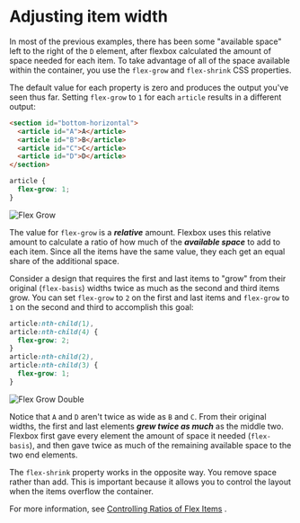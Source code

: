 # Adjusting item width

In most of the previous examples, there has been some "available space" left to the right of the `D` element, after flexbox calculated the amount of space needed for each item. To take advantage of all of the space available within the container, you use the `flex-grow` and `flex-shrink` CSS properties.

The default value for each property is zero and produces the output you've seen thus far. Setting `flex-grow` to `1` for each `article` results in a different output:

```html
<section id="bottom-horizontal">
  <article id="A">A</article>
  <article id="B">B</article>
  <article id="C">C</article>
  <article id="D">D</article>
</section>
```

```css
article {
  flex-grow: 1;
}
```

![Flex Grow](https://user-images.githubusercontent.com/94882786/176831588-53ba82af-774d-4f24-9547-504533f05fbe.png)

The value for `flex-grow` is a **_relative_** amount. Flexbox uses this relative amount to calculate a ratio of how much of the **_available space_** to add to each item. Since all the items have the same value, they each get an equal share of the additional space.

Consider a design that requires the first and last items to "grow" from their original (`flex-basis`) widths twice as much as the second and third items grow. You can set `flex-grow` to `2` on the first and last items and `flex-grow` to `1` on the second and third to accomplish this goal:

```css
article:nth-child(1),
article:nth-child(4) {
  flex-grow: 2;
}
article:nth-child(2),
article:nth-child(3) {
  flex-grow: 1;
}
```

![Flex Grow Double](https://user-images.githubusercontent.com/94882786/176831630-4699ffaf-4263-47b4-b548-ae6a2964891e.png)

Notice that `A` and `D` aren't twice as wide as `B` and `C`. From their original widths, the first and last elements **_grew twice as much_** as the middle two. Flexbox first gave every element the amount of space it needed (`flex-basis`), and then gave twice as much of the remaining available space to the two end elements.

The `flex-shrink` property works in the opposite way. You remove space rather than add. This is important because it allows you to control the layout when the items overflow the container.

For more information, see [Controlling Ratios of Flex Items](https://developer.mozilla.org/en-US/docs/Web/CSS/CSS_Flexible_Box_Layout/Controlling_Ratios_of_Flex_Items_Along_the_Main_Ax) .
